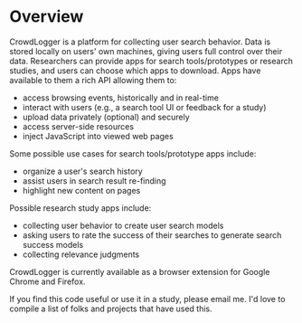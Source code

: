 # Overview #
CrowdLogger is a platform for collecting user search behavior. Data is stored locally on users' own machines, giving users full control over their data. Researchers can provide apps for search tools/prototypes or research studies, and users can choose which apps to download.  Apps have available to them a rich API allowing them to:

  * access browsing events, historically and in real-time
  * interact with users (e.g., a search tool UI or feedback for a study)
  * upload data privately (optional) and securely
  * access server-side resources
  * inject JavaScript into viewed web pages

Some possible use cases for search tools/prototype apps include:

  * organize a user's search history
  * assist users in search result re-finding
  * highlight new content on pages

Possible research study apps include:

  * collecting user behavior to create user search models
  * asking users to rate the success of their searches to generate search success models
  * collecting relevance judgments

CrowdLogger is currently available as a browser extension for Google Chrome and Firefox.

If you find this code useful or use it in a study, please email me. I'd love to compile a list of folks and projects that have used this.